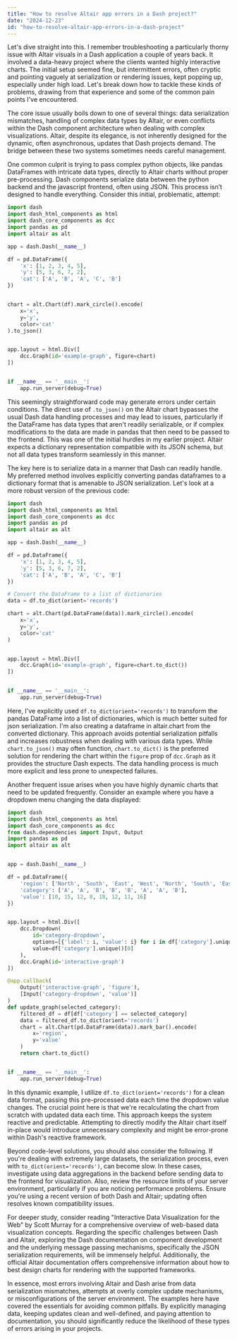 ```yaml
---
title: "How to resolve Altair app errors in a Dash project?"
date: "2024-12-23"
id: "how-to-resolve-altair-app-errors-in-a-dash-project"
---
```


Let's dive straight into this. I remember troubleshooting a particularly thorny issue with Altair visuals in a Dash application a couple of years back. It involved a data-heavy project where the clients wanted highly interactive charts. The initial setup seemed fine, but intermittent errors, often cryptic and pointing vaguely at serialization or rendering issues, kept popping up, especially under high load. Let's break down how to tackle these kinds of problems, drawing from that experience and some of the common pain points I've encountered.

The core issue usually boils down to one of several things: data serialization mismatches, handling of complex data types by Altair, or even conflicts within the Dash component architecture when dealing with complex visualizations. Altair, despite its elegance, is not inherently designed for the dynamic, often asynchronous, updates that Dash projects demand. The bridge between these two systems sometimes needs careful management.

One common culprit is trying to pass complex python objects, like pandas DataFrames with intricate data types, directly to Altair charts without proper pre-processing. Dash components serialize data between the python backend and the javascript frontend, often using JSON. This process isn’t designed to handle everything. Consider this initial, problematic, attempt:

```python
import dash
import dash_html_components as html
import dash_core_components as dcc
import pandas as pd
import altair as alt

app = dash.Dash(__name__)

df = pd.DataFrame({
    'x': [1, 2, 3, 4, 5],
    'y': [5, 3, 6, 7, 2],
    'cat': ['A', 'B', 'A', 'C', 'B']
})


chart = alt.Chart(df).mark_circle().encode(
    x='x',
    y='y',
    color='cat'
).to_json()


app.layout = html.Div([
    dcc.Graph(id='example-graph', figure=chart)
])


if __name__ == '__main__':
    app.run_server(debug=True)
```

This seemingly straightforward code may generate errors under certain conditions. The direct use of `.to_json()` on the Altair chart bypasses the usual Dash data handling processes and may lead to issues, particularly if the DataFrame has data types that aren't readily serializable, or if complex modifications to the data are made in pandas that then need to be passed to the frontend. This was one of the initial hurdles in my earlier project. Altair expects a dictionary representation compatible with its JSON schema, but not all data types transform seamlessly in this manner.

The key here is to serialize data in a manner that Dash can readily handle. My preferred method involves explicitly converting pandas dataframes to a dictionary format that is amenable to JSON serialization. Let's look at a more robust version of the previous code:

```python
import dash
import dash_html_components as html
import dash_core_components as dcc
import pandas as pd
import altair as alt

app = dash.Dash(__name__)

df = pd.DataFrame({
    'x': [1, 2, 3, 4, 5],
    'y': [5, 3, 6, 7, 2],
    'cat': ['A', 'B', 'A', 'C', 'B']
})

# Convert the DataFrame to a list of dictionaries
data = df.to_dict(orient='records')

chart = alt.Chart(pd.DataFrame(data)).mark_circle().encode(
    x='x',
    y='y',
    color='cat'
)


app.layout = html.Div([
    dcc.Graph(id='example-graph', figure=chart.to_dict())
])


if __name__ == '__main__':
    app.run_server(debug=True)
```

Here, I've explicitly used `df.to_dict(orient='records')` to transform the pandas DataFrame into a list of dictionaries, which is much better suited for json serialization. I'm also creating a dataframe in altair.chart from the converted dictionary. This approach avoids potential serialization pitfalls and increases robustness when dealing with various data types. While `chart.to_json()` may often function, `chart.to_dict()` is the preferred solution for rendering the chart within the `figure` prop of `dcc.Graph` as it provides the structure Dash expects. The data handling process is much more explicit and less prone to unexpected failures.

Another frequent issue arises when you have highly dynamic charts that need to be updated frequently. Consider an example where you have a dropdown menu changing the data displayed:

```python
import dash
import dash_html_components as html
import dash_core_components as dcc
from dash.dependencies import Input, Output
import pandas as pd
import altair as alt


app = dash.Dash(__name__)

df = pd.DataFrame({
    'region': ['North', 'South', 'East', 'West', 'North', 'South', 'East', 'West'],
    'category': ['A', 'A', 'B', 'B', 'B', 'A', 'A', 'B'],
    'value': [10, 15, 12, 8, 18, 12, 11, 16]
})


app.layout = html.Div([
    dcc.Dropdown(
        id='category-dropdown',
        options=[{'label': i, 'value': i} for i in df['category'].unique()],
        value=df['category'].unique()[0]
    ),
    dcc.Graph(id='interactive-graph')
])

@app.callback(
    Output('interactive-graph', 'figure'),
    [Input('category-dropdown', 'value')]
)
def update_graph(selected_category):
    filtered_df = df[df['category'] == selected_category]
    data = filtered_df.to_dict(orient='records')
    chart = alt.Chart(pd.DataFrame(data)).mark_bar().encode(
        x='region',
        y='value'
    )
    return chart.to_dict()


if __name__ == '__main__':
    app.run_server(debug=True)

```
In this dynamic example, I utilize `df.to_dict(orient='records')` for a clean data format, passing this pre-processed data each time the dropdown value changes. The crucial point here is that we're recalculating the chart from scratch with updated data each time. This approach keeps the system reactive and predictable. Attempting to directly modify the Altair chart itself in-place would introduce unnecessary complexity and might be error-prone within Dash's reactive framework.

Beyond code-level solutions, you should also consider the following. If you're dealing with extremely large datasets, the serialization process, even with `to_dict(orient='records')`, can become slow. In these cases, investigate using data aggregations in the backend before sending data to the frontend for visualization. Also, review the resource limits of your server environment, particularly if you are noticing performance problems. Ensure you're using a recent version of both Dash and Altair; updating often resolves known compatibility issues.

For deeper study, consider reading "Interactive Data Visualization for the Web" by Scott Murray for a comprehensive overview of web-based data visualization concepts. Regarding the specific challenges between Dash and Altair, exploring the Dash documentation on component development and the underlying message passing mechanisms, specifically the JSON serialization requirements, will be immensely helpful. Additionally, the official Altair documentation offers comprehensive information about how to best design charts for rendering with the supported frameworks.

In essence, most errors involving Altair and Dash arise from data serialization mismatches, attempts at overly complex update mechanisms, or misconfigurations of the server environment. The examples here have covered the essentials for avoiding common pitfalls. By explicitly managing data, keeping updates clean and well-defined, and paying attention to documentation, you should significantly reduce the likelihood of these types of errors arising in your projects.
